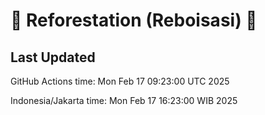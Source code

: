 
# 🌳 Reforestation (Reboisasi) 🌲

## Last Updated

GitHub Actions time: Mon Feb 17 09:23:00 UTC 2025

Indonesia/Jakarta time: Mon Feb 17 16:23:00 WIB 2025
